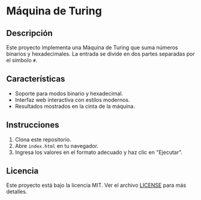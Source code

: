# Máquina de Turing

## Descripción
Este proyecto implementa una Máquina de Turing que suma números binarios y hexadecimales. La entrada se divide en dos partes separadas por el símbolo `#`.

## Características
- Soporte para modos binario y hexadecimal.
- Interfaz web interactiva con estilos modernos.
- Resultados mostrados en la cinta de la máquina.

## Instrucciones
1. Clona este repositorio.
2. Abre `index.html` en tu navegador.
3. Ingresa los valores en el formato adecuado y haz clic en "Ejecutar".

## Licencia
Este proyecto está bajo la licencia MIT. Ver el archivo [LICENSE](LICENSE) para más detalles.